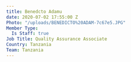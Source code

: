 ```yaml
---
title: Benedcto Adamu
date: 2020-07-02 17:55:00 Z
Photo: "/uploads/BENEDICTO%20ADAM-7c67e5.JPG"
Member Type:
  Is Staff: true
Job Title: Quality Assurance Associate
Country: Tanzania
Team: Tanzania
---
```

